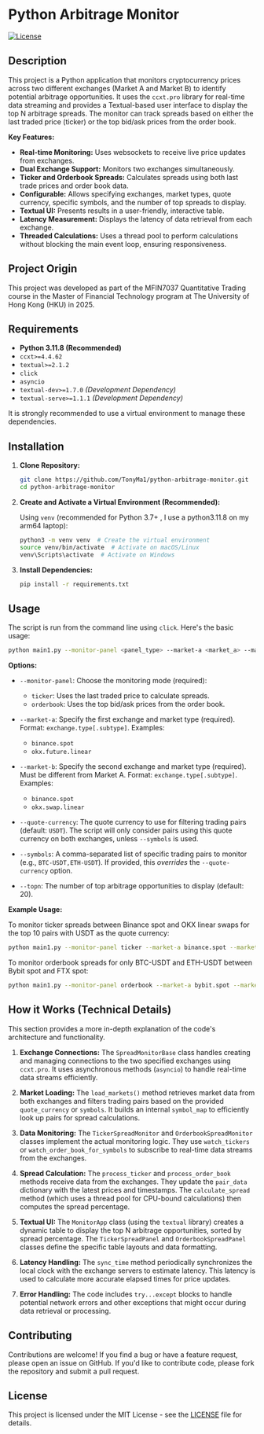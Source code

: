 # Python Arbitrage Monitor

[![License](https://img.shields.io/badge/license-MIT-blue.svg)](LICENSE)

## Description

This project is a Python application that monitors cryptocurrency prices across two different exchanges (Market A and Market B) to identify potential arbitrage opportunities.  It uses the `ccxt.pro` library for real-time data streaming and provides a Textual-based user interface to display the top N arbitrage spreads. The monitor can track spreads based on either the last traded price (ticker) or the top bid/ask prices from the order book.

**Key Features:**

*   **Real-time Monitoring:** Uses websockets to receive live price updates from exchanges.
*   **Dual Exchange Support:** Monitors two exchanges simultaneously.
*   **Ticker and Orderbook Spreads:** Calculates spreads using both last trade prices and order book data.
*   **Configurable:** Allows specifying exchanges, market types, quote currency, specific symbols, and the number of top spreads to display.
*   **Textual UI:** Presents results in a user-friendly, interactive table.
*   **Latency Measurement:** Displays the latency of data retrieval from each exchange.
*   **Threaded Calculations:** Uses a thread pool to perform calculations without blocking the main event loop, ensuring responsiveness.

## Project Origin

This project was developed as part of the MFIN7037 Quantitative Trading course in the Master of Financial Technology program at The University of Hong Kong (HKU) in 2025.

## Requirements

*   **Python 3.11.8 (Recommended)**
*   `ccxt>=4.4.62`
*   `textual>=2.1.2`
*    `click`
*   `asyncio`
*   `textual-dev>=1.7.0`  *(Development Dependency)*
*   `textual-serve>=1.1.1` *(Development Dependency)*

It is strongly recommended to use a virtual environment to manage these dependencies.

## Installation

1.  **Clone Repository:**

    ```bash
    git clone https://github.com/TonyMa1/python-arbitrage-monitor.git
    cd python-arbitrage-monitor
    ```

2.  **Create and Activate a Virtual Environment (Recommended):**

    Using `venv` (recommended for Python 3.7+ , I use a python3.11.8 on my arm64 laptop):

    ```bash
    python3 -m venv venv  # Create the virtual environment
    source venv/bin/activate  # Activate on macOS/Linux
    venv\Scripts\activate  # Activate on Windows
    ```

3.  **Install Dependencies:**

    ```bash
    pip install -r requirements.txt
    ```

## Usage

The script is run from the command line using `click`. Here's the basic usage:

```bash
python main1.py --monitor-panel <panel_type> --market-a <market_a> --market-b <market_b> [options]
```

**Options:**

*   `--monitor-panel`:  Choose the monitoring mode (required):
    *   `ticker`:  Uses the last traded price to calculate spreads.
    *   `orderbook`: Uses the top bid/ask prices from the order book.

*   `--market-a`:  Specify the first exchange and market type (required).  Format: `exchange.type[.subtype]`.  Examples:
    *   `binance.spot`
    *   `okx.future.linear`

*   `--market-b`:  Specify the second exchange and market type (required).  Must be different from Market A.  Format: `exchange.type[.subtype]`.  Examples:
    *   `binance.spot`
    *   `okx.swap.linear`

*   `--quote-currency`:  The quote currency to use for filtering trading pairs (default: `USDT`). The script will only consider pairs using this quote currency on both exchanges, unless `--symbols` is used.

*   `--symbols`:  A comma-separated list of specific trading pairs to monitor (e.g., `BTC-USDT,ETH-USDT`).  If provided, this *overrides* the `--quote-currency` option.

*   `--topn`: The number of top arbitrage opportunities to display (default: 20).

**Example Usage:**

To monitor ticker spreads between Binance spot and OKX linear swaps for the top 10 pairs with USDT as the quote currency:

```bash
python main1.py --monitor-panel ticker --market-a binance.spot --market-b okx.swap.linear --topn 10
```

To monitor orderbook spreads for only BTC-USDT and ETH-USDT between Bybit spot and FTX spot:

```bash
python main1.py --monitor-panel orderbook --market-a bybit.spot --market-b ftx.spot --symbols BTC-USDT,ETH-USDT
```

## How it Works (Technical Details)

This section provides a more in-depth explanation of the code's architecture and functionality.

1.  **Exchange Connections:** The `SpreadMonitorBase` class handles creating and managing connections to the two specified exchanges using `ccxt.pro`. It uses asynchronous methods (`asyncio`) to handle real-time data streams efficiently.

2.  **Market Loading:**  The `load_markets()` method retrieves market data from both exchanges and filters trading pairs based on the provided `quote_currency` or `symbols`.  It builds an internal `symbol_map` to efficiently look up pairs for spread calculations.

3.  **Data Monitoring:** The `TickerSpreadMonitor` and `OrderbookSpreadMonitor` classes implement the actual monitoring logic.  They use `watch_tickers` or `watch_order_book_for_symbols` to subscribe to real-time data streams from the exchanges.

4.  **Spread Calculation:**  The `process_ticker` and `process_order_book` methods receive data from the exchanges.  They update the `pair_data` dictionary with the latest prices and timestamps.  The `calculate_spread` method (which uses a thread pool for CPU-bound calculations) then computes the spread percentage.

5.  **Textual UI:** The `MonitorApp` class (using the `textual` library) creates a dynamic table to display the top N arbitrage opportunities, sorted by spread percentage.  The `TickerSpreadPanel` and `OrderbookSpreadPanel` classes define the specific table layouts and data formatting.

6.  **Latency Handling:**  The `sync_time` method periodically synchronizes the local clock with the exchange servers to estimate latency.  This latency is used to calculate more accurate elapsed times for price updates.

7.  **Error Handling:**  The code includes `try...except` blocks to handle potential network errors and other exceptions that might occur during data retrieval or processing.

## Contributing

Contributions are welcome! If you find a bug or have a feature request, please open an issue on GitHub.  If you'd like to contribute code, please fork the repository and submit a pull request.

## License

This project is licensed under the MIT License - see the [LICENSE](LICENSE) file for details.

